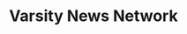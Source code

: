 ---
layout: card
category: [made, digital]
image: /img/made/vnn.png
title: Varsity News Network
homepage: http://varsitynewsnetwork.com/
---
